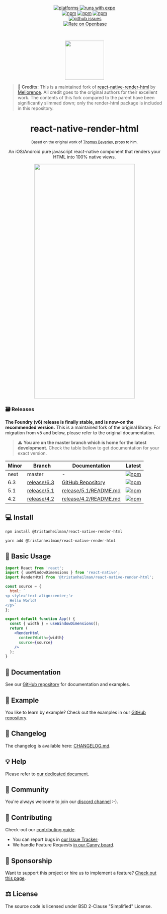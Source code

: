 <p align="center">
  <div align="center">
    <a href=""
      ><img
        src="https://img.shields.io/badge/platforms-Android%20%7C%20iOS%20%7C%20MacOs%20%7C%20Windows-brightgreen.svg?colorB=191A17"
        alt="platforms"
    /></a>
    <a href="https://github.com/expo/expo"
      ><img
        src="https://img.shields.io/badge/Runs%20with%20Expo-000.svg?style=flat&amp;logo=EXPO&amp;labelColor=ffffff&amp;logoColor=000"
        alt="runs with expo"
    /></a>
  </div>
  <div align="center">
    <a href="https://www.npmjs.com/package/@tristanheilman/react-native-render-html"
      ><img
        src="https://img.shields.io/npm/v/@tristanheilman/react-native-render-html/latest"
        alt="npm"
    /></a>
    <a href="https://www.npmjs.com/package/@tristanheilman/react-native-render-html"
      ><img
        src="https://img.shields.io/npm/v/@tristanheilman/react-native-render-html/next"
        alt="npm"
    /></a>
    <a href="https://www.npmjs.com/package/@tristanheilman/react-native-render-html"
      ><img
        src="https://img.shields.io/npm/dm/@tristanheilman/react-native-render-html.svg?colorB=007ec6"
        alt="npm"
    /></a>
  </div>
  <div align="center">
    <a href="https://codecov.io/gh/tristanheilman/react-native-render-html"
      ><img
        src="https://img.shields.io/codecov/c/gh/tristanheilman/react-native-render-html"
        alt=""
    /></a>
    <a
      href="https://github.com/tristanheilman/react-native-render-html/actions?query=branch%3Amaster+workflow%3ACI"
      ><img
        src="https://github.com/tristanheilman/react-native-render-html/workflows/CI/badge.svg?branch=master"
        alt=""
    /></a>
    <a href="https://github.com/tristanheilman/react-native-render-html/issues"
      ><img
        src="https://img.shields.io/github/issues/tristanheilman/react-native-render-html.svg"
        alt="github issues"
    /></a>
    <a href="https://semver.org/spec/v2.0.0.html"
      ><img src="https://img.shields.io/badge/semver-2.0.0-e10079.svg" alt=""
    /></a>
  </div>
  <div align="center">
    <a href="https://discord.gg/dbEMMJM"
      ><img
        src="https://img.shields.io/discord/736906960041148476?label=discord"
        alt=""
    /></a>
    <a
      href="https://openbase.com/js/@tristanheilman/react-native-render-html?utm_source=embedded&amp;utm_medium=badge&amp;utm_campaign=rate-badge"
      ><img
        src="https://badges.openbase.com/js/rating/@tristanheilman/react-native-render-html.svg"
        alt="Rate on Openbase"
    /></a>
  </div>
</p>
<br/>
<p align="center">
    <a href="https://github.com/tristanheilman/react-native-render-html"><img width="124" height="124" src="https://github.com/tristanheilman/react-native-render-html/raw/master/assets/logo.svg"></a>
</p>

> **📝 Credits:** This is a maintained fork of [react-native-render-html](https://github.com/meliorence/react-native-render-html) by [Meliorence](https://github.com/meliorence). All credit goes to the original authors for their excellent work. The contents of this fork compared to the parent have been significantly slimmed down; only the render-html package is included in this repository.


<h1 align="center">react-native-render-html</h1>
<p align="center">
  <sup>Based on the original work of <a href="https://github.com/Thomas101">Thomas Beverley</a>, props to him.</sup>
</p>
<p align="center">
An iOS/Android pure javascript react-native component that renders your HTML into 100% native views.
</p>
<p align="center">
    <a href="https://github.com/tristanheilman/react-native-render-html"><img width="320" height="744" src="https://github.com/tristanheilman/react-native-render-html/raw/master/assets/demo.gif"></a>
</p>

### 🗃️ Releases

**The Foundry (v6) release is finally stable, and is now-on the recommended
version.** This is a maintained fork of the original library.
For migration from v5 and below, please refer to the original documentation.

> :warning: **You are on the master branch which is home for the latest development.**
> Check the table bellow to get documentation for your exact
> version.

| Minor | Branch                                                                                   | Documentation                                                                                              | Latest                                                                         |
| ----- | ---------------------------------------------------------------------------------------- | ---------------------------------------------------------------------------------------------------------- | ------------------------------------------------------------------------------ |
| next  | master                                                                                   | -                                                                                                          | [![npm](https://img.shields.io/npm/v/@tristanheilman/react-native-render-html/next)](#)        |
| 6.3   | [release/6.3](https://github.com/tristanheilman/react-native-render-html/tree/release/6.3)   | [GitHub Repository](https://meliorence.github.io/react-native-render-html/)                                 | [![npm](https://img.shields.io/npm/v/@tristanheilman/react-native-render-html/release/6.3)](#) |
| 5.1   | [release/5.1](https://github.com/tristanheilman/react-native-render-html/tree/release/5.1)   | [release/5.1/README.md](https://github.com/tristanheilman/react-native-render-html/blob/release/5.1/README.md) | [![npm](https://img.shields.io/npm/v/@tristanheilman/react-native-render-html/release/5.1)](#) |
| 4.2   | [release/4.2](https://github.com/tristanheilman/react-native-render-html/tree/release/4.2)   | [release/4.2/README.md](https://github.com/tristanheilman/react-native-render-html/blob/release/4.2/README.md) | [![npm](https://img.shields.io/npm/v/@tristanheilman/react-native-render-html/release/4.2)](#) |

<a name="prereleases"></a>

## :computer: Install

```bash
npm install @tristanheilman/react-native-render-html
```

```bash
yarn add @tristanheilman/react-native-render-html
```

## :speedboat: Basic Usage

```jsx
import React from 'react';
import { useWindowDimensions } from 'react-native';
import RenderHtml from '@tristanheilman/react-native-render-html';

const source = {
  html: `
<p style='text-align:center;'>
  Hello World!
</p>`
};

export default function App() {
  const { width } = useWindowDimensions();
  return (
    <RenderHtml
      contentWidth={width}
      source={source}
    />
  );
}
```

## :blue_book: Documentation

See our [GitHub repository](https://github.com/tristanheilman/react-native-render-html) for documentation and examples.

## :iphone: Example

You like to learn by example? Check out the examples in our [GitHub repository](https://github.com/tristanheilman/react-native-render-html).

## :notebook: Changelog

The changelog is available here: [CHANGELOG.md](./CHANGELOG.md).

## :bulb: Help

Please refer to [our dedicated document](./HELP.adoc).

## 👥 Community

You're always welcome to join our [discord channel](https://discord.gg/dbEMMJM) :-).

## :pencil: Contributing

Check-out our [contributing guide](./CONTRIBUTING.adoc).

- You can report bugs in [our Issue Tracker](https://github.com/tristanheilman/react-native-render-html/issues);
- We handle Feature Requests [in our Canny board](https://native-html.canny.io/features).

## :blue_heart: Sponsorship

Want to support this project or hire us to implement a feature? [Check out this page](https://github.com/sponsors/jsamr).

## :balance_scale: License

The source code is licensed under BSD 2-Clause "Simplified" License.
